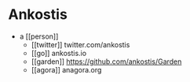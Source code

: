 # Ankostis

- a [[person]]
  - [[twitter]] twitter.com/ankostis
  - [[go]] ankostis.io
  - [[garden]] https://github.com/ankostis/Garden
  - [[agora]] anagora.org


